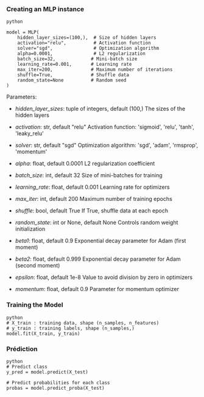 ### Creating an MLP instance

```
python

model = MLP(
    hidden_layer_sizes=(100,),  # Size of hidden layers
    activation="relu",          # Activation function
    solver="sgd",               # Optimization algorithm
    alpha=0.0001,               # L2 regularization
    batch_size=32,             # Mini-batch size
    learning_rate=0.001,       # Learning rate
    max_iter=200,              # Maximum number of iterations
    shuffle=True,              # Shuffle data
    random_state=None          # Random seed
)

```
Parameters:

- *hidden_layer_sizes*: tuple of integers, default (100,)
The sizes of the hidden layers


- *activation*: str, default "relu"
Activation function: 'sigmoid', 'relu', 'tanh', 'leaky_relu'


- *solver*: str, default "sgd"
Optimization algorithm: 'sgd', 'adam', 'rmsprop', 'momentum'

  
- *alpha*: float, default 0.0001
L2 regularization coefficient


- *batch_size*: int, default 32
Size of mini-batches for training


- *learning_rate*: float, default 0.001
Learning rate for optimizers


- *max_iter*: int, default 200
Maximum number of training epochs


- *shuffle*: bool, default True
If True, shuffle data at each epoch


- *random_state*: int or None, default None
Controls random weight initialization


- *beta1*: float, default 0.9
Exponential decay parameter for Adam (first moment)


- *beta2*: float, default 0.999
Exponential decay parameter for Adam (second moment)


- *epsilon*: float, default 1e-8
Value to avoid division by zero in optimizers


- *momentum*: float, default 0.9
Parameter for momentum optimizer

### Training the Model


```
python
# X_train : training data, shape (n_samples, n_features)
# y_train : training labels, shape (n_samples,)
model.fit(X_train, y_train)
```

### Prédiction

```
python
# Predict class
y_pred = model.predict(X_test)

# Predict probabilities for each class
probas = model.predict_proba(X_test)
```
